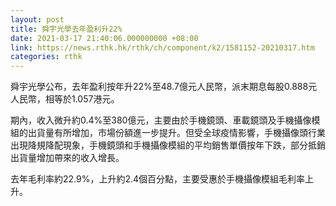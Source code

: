 ```yaml
---
layout: post
title: 舜宇光學去年盈利升22%
date: 2021-03-17 21:40:06.000000000 +08:00
link: https://news.rthk.hk/rthk/ch/component/k2/1581152-20210317.htm
categories: rthk
---
```


舜宇光學公布，去年盈利按年升22%至48.7億元人民幣，派末期息每股0.888元人民幣，相等於1.057港元。

期內，收入微升約0.4%至380億元，主要由於手機鏡頭、車載鏡頭及手機攝像模組的出貨量有所增加，市場份額進一步提升。但受全球疫情影響，手機攝像頭行業出現降規降配現象，手機鏡頭和手機攝像模組的平均銷售單價按年下跌，部分抵銷出貨量增加帶來的收入增長。

去年毛利率約22.9%，上升約2.4個百分點，主要受惠於手機攝像模組毛利率上升。
